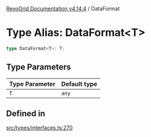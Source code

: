 [RevoGrid Documentation v4.14.4](README.md) / DataFormat

# Type Alias: DataFormat\<T\>

```ts
type DataFormat<T>: T;
```

## Type Parameters

| Type Parameter | Default type |
| ------ | ------ |
| `T` | `any` |

## Defined in

[src/types/interfaces.ts:270](https://github.com/revolist/revogrid/blob/a32d3a869ff2d770043cd2738815e885c8f5d1a9/src/types/interfaces.ts#L270)
